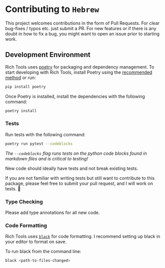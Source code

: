 # Contributing to `Hebrew`

This project welcomes contributions in the form of Pull Requests.
For clear bug-fixes / typos etc. just submit a PR.
For new features or if there is any doubt in how to fix a bug, you might want
to open an issue prior to starting work.

## Development Environment

Rich Tools uses [poetry](https://python-poetry.org/docs/) for packaging and
dependency management. To start developing with Rich Tools, install Poetry
using the [recommended method](https://python-poetry.org/docs/#installation) or run:
<!--pytest-codeblocks:skip-->
```bash
pip install poetry
```

Once Poetry is installed, install the dependencies with the following command:
<!--pytest-codeblocks:skip-->
```bash
poetry install
```

### Tests

Run tests with the following command:
<!--pytest-codeblocks:skip-->
```bash
poetry run pytest --codeblocks
```

_The `--codeblocks` flag runs tests on the python code blocks found in markdown files and is critical to testing!_

New code should ideally have tests and not break existing tests.

If you are not familiar with writing tests but still want to contribute to this package,
please feel free to submit your pull request, and I will work on tests. 🙂

### Type Checking

Please add type annotations for all new code.

### Code Formatting

Rich Tools uses [`black`](https://github.com/psf/black) for code formatting.
I recommend setting up black in your editor to format on save.

To run black from the command line:
<!--pytest-codeblocks:skip-->
```bash
black <path-to-files-changed>
```